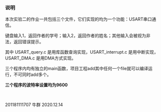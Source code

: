 ### 说明

本次实验二的作业一共包括三个文件，它们实现的均为一个功能：USART串口通信。

键盘输入1，返回作者的学号；输入2，返回作者的姓名；其他输入会被视为非法，返回错误提示。

其中 USART_query.c 是用库函数查询实现，USART_interrupt.c 是用中断实现，USART_DMA.c 是用DMA方式实现。

三个程序内均有独立的main函数，项目工程add其中任何一个file就可以编译运行，不可同时add多个。

**三个程序的波特率设置均为9600**

​																											



201181111707	牛群 	2020.12.14

